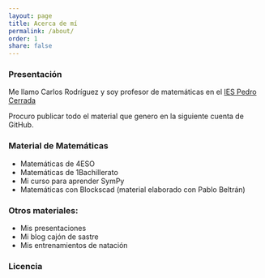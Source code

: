 ```yaml
---
layout: page
title: Acerca de mí
permalink: /about/
order: 1
share: false
---
```


###  Presentación

Me llamo Carlos Rodríguez y soy profesor de matemáticas en el [IES Pedro Cerrada](http://www.iespedrocerrada.org/)

Procuro publicar todo el material que genero en la siguiente cuenta de GitHub.

### Material de Matemáticas

* Matemáticas de 4ESO
* Matemáticas de 1Bachillerato
* Mi curso para aprender SymPy
* Matemáticas con Blockscad (material elaborado con Pablo Beltrán)

### Otros materiales:

* Mis presentaciones
* Mi blog cajón de sastre
* Mis entrenamientos de natación


### Licencia

